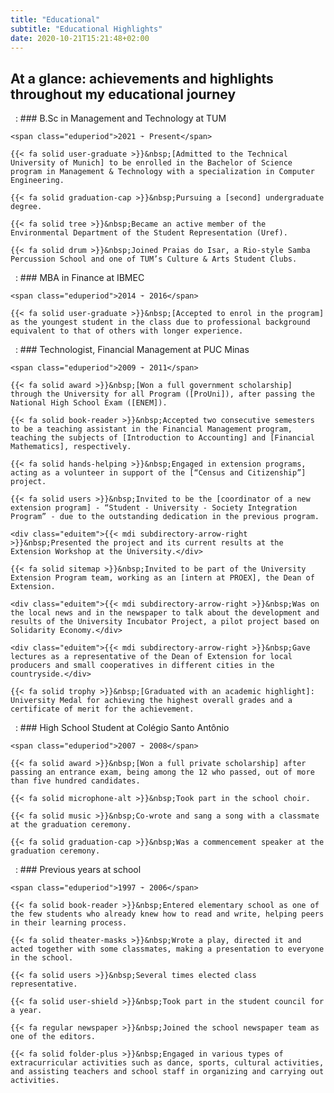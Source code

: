 ```yaml
---
title: "Educational"
subtitle: "Educational Highlights"
date: 2020-10-21T15:21:48+02:00
---
```


## At a glance: achievements and highlights throughout my educational journey

 
:   ### B.Sc in Management and Technology at TUM

    <span class="eduperiod">2021 ➛ Present</span>

    {{< fa solid user-graduate >}}&nbsp;[Admitted to the Technical University of Munich] to be enrolled in the Bachelor of Science program in Management & Technology with a specialization in Computer Engineering.

    {{< fa solid graduation-cap >}}&nbsp;Pursuing a [second] undergraduate degree.

    {{< fa solid tree >}}&nbsp;Became an active member of the Environmental Department of the Student Representation (Uref).

    {{< fa solid drum >}}&nbsp;Joined Praias do Isar, a Rio-style Samba Percussion School and one of TUM’s Culture & Arts Student Clubs.

[Admitted to the Technical University of Munich]:         /timeline/second_degree_TUM/ "See this event in the timeline"
[second]:         /timeline/won_scholarship2/ "See the first one in the timeline"

 
:   ### MBA in Finance at IBMEC

    <span class="eduperiod">2014 ➛ 2016</span>

    {{< fa solid user-graduate >}}&nbsp;[Accepted to enrol in the program] as the youngest student in the class due to professional background equivalent to that of others with longer experience.

[Accepted to enrol in the program]:         /timeline/postgraduate_mba/ "See this event in the timeline"

 
:   ### Technologist, Financial Management at PUC Minas

    <span class="eduperiod">2009 ➛ 2011</span>

    {{< fa solid award >}}&nbsp;[Won a full government scholarship] through the University for all Program ([ProUni]), after passing the National High School Exam ([ENEM]).

    {{< fa solid book-reader >}}&nbsp;Accepted two consecutive semesters to be a teaching assistant in the Financial Management program, teaching the subjects of [Introduction to Accounting] and [Financial Mathematics], respectively.

    {{< fa solid hands-helping >}}&nbsp;Engaged in extension programs, acting as a volunteer in support of the [“Census and Citizenship”] project.

    {{< fa solid users >}}&nbsp;Invited to be the [coordinator of a new extension program] - “Student - University - Society Integration Program” - due to the outstanding dedication in the previous program.

    <div class="eduitem">{{< mdi subdirectory-arrow-right >}}&nbsp;Presented the project and its current results at the Extension Workshop at the University.</div>

    {{< fa solid sitemap >}}&nbsp;Invited to be part of the University Extension Program team, working as an [intern at PROEX], the Dean of Extension.

    <div class="eduitem">{{< mdi subdirectory-arrow-right >}}&nbsp;Was on the local news and in the newspaper to talk about the development and results of the University Incubator Project, a pilot project based on Solidarity Economy.</div>

    <div class="eduitem">{{< mdi subdirectory-arrow-right >}}&nbsp;Gave lectures as a representative of the Dean of Extension for local producers and small cooperatives in different cities in the countryside.</div>

    {{< fa solid trophy >}}&nbsp;[Graduated with an academic highlight]: University Medal for achieving the highest overall grades and a certificate of merit for the achievement.

[Won a full government scholarship]:       /timeline/won_scholarship2/ "See this event in the timeline"
[ProUni]:                                  http://prouniportal.mec.gov.br/
[ENEM]:                                    https://www.gov.br/inep/pt-br/areas-de-atuacao/avaliacao-e-exames-educacionais/enem
[Introduction to Accounting]:              /timeline/passion_teaching/ "See this event in the timeline"
[Financial Mathematics]:                   /timeline/new_discipline/ "See this event in the timeline"
[“Census and Citizenship”]:                /timeline/engaged_extension/ "See this event in the timeline"
[coordinator of a new extension program]:  /timeline/coordinator_extension/ "See this event in the timeline"
[intern at PROEX]:                         /timeline/extension_internship/ "See this event in the timeline"
[Graduated with an academic highlight]:    /timeline/graduated_honour/ "See this event in the timeline"

 
:   ### High School Student at Colégio Santo Antônio

    <span class="eduperiod">2007 ➛ 2008</span>

    {{< fa solid award >}}&nbsp;[Won a full private scholarship] after passing an entrance exam, being among the 12 who passed, out of more than five hundred candidates.

    {{< fa solid microphone-alt >}}&nbsp;Took part in the school choir.

    {{< fa solid music >}}&nbsp;Co-wrote and sang a song with a classmate at the graduation ceremony.

    {{< fa solid graduation-cap >}}&nbsp;Was a commencement speaker at the graduation ceremony.

[Won a full private scholarship]:       /timeline/won_scholarship/ "See this event in the timeline"

 
:   ### Previous years at school

    <span class="eduperiod">1997 ➛ 2006</span>

    {{< fa solid book-reader >}}&nbsp;Entered elementary school as one of the few students who already knew how to read and write, helping peers in their learning process.

    {{< fa solid theater-masks >}}&nbsp;Wrote a play, directed it and acted together with some classmates, making a presentation to everyone in the school.

    {{< fa solid users >}}&nbsp;Several times elected class representative.

    {{< fa solid user-shield >}}&nbsp;Took part in the student council for a year.

    {{< fa regular newspaper >}}&nbsp;Joined the school newspaper team as one of the editors.

    {{< fa solid folder-plus >}}&nbsp;Engaged in various types of extracurricular activities such as dance, sports, cultural activities, and assisting teachers and school staff in organizing and carrying out activities.